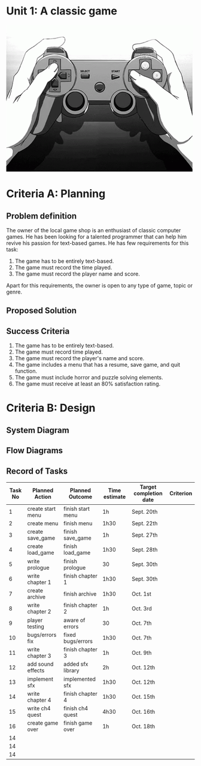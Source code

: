 # Unit 1: A classic game 
![](game.gif)

# Criteria A: Planning

## Problem definition

The owner of the local game shop is an enthusiast of classic computer games. He has been looking for a talented programmer that can help him revive his passion for text-based games. He has few requirements for this task:

1. The game has to be entirely text-based.
2. The game must record the time played.
3. The game must record the player name and score.

Apart for this requirements, the owner is open to any type of game, topic or genre.

## Proposed Solution

## Success Criteria

1. The game has to be entirely text-based.
2. The game must record time played.
3. The game must record the player's name and score.
4. The game includes a menu that has a resume, save game, and quit function.
5. The game must include horror and puzzle solving elements.
6. The game must receive at least an 80% satisfaction rating.


# Criteria B: Design

## System Diagram

## Flow Diagrams

## Record of Tasks
| Task No |  Planned Action | Planned Outcome | Time estimate | Target completion date | Criterion |
|---------|-----------------|-----------------|---------------|------------------------|-----------|
|    1    |create start menu|finish start menu|       1h      |       Sept. 20th       |           |
|    2    |   create menu   |   finish menu   |      1h30     |       Sept. 22th       |           |
|    3    |create save_game |finish save_game |       1h      |       Sept. 27th       |           |
|    4    |create load_game |finish load_game |      1h30     |       Sept. 28th       |           |
|    5    | write prologue  | finish prologue |       30      |       Sept. 30th       |           |
|    6    | write chapter 1 |finish chapter 1 |      1h30     |       Sept. 30th       |           |
|    7    | create archive  | finish archive  |      1h30     |        Oct. 1st        |           |
|    8    | write chapter 2 |finish chapter 2 |       1h      |        Oct. 3rd        |           |
|    9    | player testing  | aware of errors |       30      |        Oct. 7th        |           |
|   10    | bugs/errors fix |fixed bugs/errors|      1h30     |        Oct. 7th        |           |
|   11    | write chapter 3 |finish chapter 3 |       1h      |        Oct. 9th        |           |
|   12    |add sound effects|added sfx library|       2h      |        Oct. 12th       |           |
|   13    |  implement sfx  | implemented sfx |      1h30     |        Oct. 12th       |           |
|   14    | write chapter 4 |finish chapter 4 |      1h30     |        Oct. 15th       |           |
|   15    | write ch4 quest |finish ch4 quest |      4h30     |        Oct. 16th       |           |
|   16    |create game over |finish game over |       1h      |        Oct. 18th       |           |
|   14    |                 |                 |               |                        |           |
|   14    |                 |                 |               |                        |           |
|   14    |                 |                 |               |                        |           |
